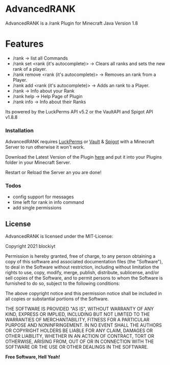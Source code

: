 # AdvancedRANK
AdvancedRANK is a /rank Plugin for Minecraft Java Version 1.8

# Features

  - /rank -> list all Commands
  - /rank set <player> <rank (it's autocomplete)> -> Clears all ranks and sets the new rank of a player.
  - /rank remove <player> <rank (it's autocomplete)> -> Removes an rank from a Player.
  - /rank add <player> <rank (it's autocomplete)> -> Adds an rank to a Player.
  - /rank -> Info about your Rank
  - /rank help -> Help Page of Plugin
  - /rank info <player> -> Info about their Ranks
  
Its powered by the LuckPerms API v5.2 or the VaultAPI and Spigot API v1.8.8


### Installation

AdvancedRANK requires [LuckPerms](https://luckperms.net) or [Vault](https://www.spigotmc.org/resources/vault.34315/) & [Spigot](https://www.spigotmc.org/)  with a Minecraft Server to run otherwise it won't work.

Download the Latest Version of the Plugin [here](https://github.com/blockiyt/advancedrank/releases) and put it into your Plugins folder in your Minecraft Server.

Restart or Reload the Server an you are done!

### Todos

 - config support for messages
 - time left for rank in info command
 - add single permissions


License
----

AdvancedRANK is licensed under the MIT-License:

Copyright 2021 blockiyt

Permission is hereby granted, free of charge, to any person obtaining a copy of this software and associated documentation files (the "Software"), to deal in the Software without restriction, including without limitation the rights to use, copy, modify, merge, publish, distribute, sublicense, and/or sell copies of the Software, and to permit persons to whom the Software is furnished to do so, subject to the following conditions:

The above copyright notice and this permission notice shall be included in all copies or substantial portions of the Software.

THE SOFTWARE IS PROVIDED "AS IS", WITHOUT WARRANTY OF ANY KIND, EXPRESS OR IMPLIED, INCLUDING BUT NOT LIMITED TO THE WARRANTIES OF MERCHANTABILITY, FITNESS FOR A PARTICULAR PURPOSE AND NONINFRINGEMENT. IN NO EVENT SHALL THE AUTHORS OR COPYRIGHT HOLDERS BE LIABLE FOR ANY CLAIM, DAMAGES OR OTHER LIABILITY, WHETHER IN AN ACTION OF CONTRACT, TORT OR OTHERWISE, ARISING FROM, OUT OF OR IN CONNECTION WITH THE SOFTWARE OR THE USE OR OTHER DEALINGS IN THE SOFTWARE.

**Free Software, Hell Yeah!**
